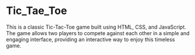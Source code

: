 # Tic_Tae_Toe
This is a classic Tic-Tac-Toe game built using HTML, CSS, and JavaScript. The game allows two players to compete against each other in a simple and engaging interface, providing an interactive way to enjoy this timeless game.
